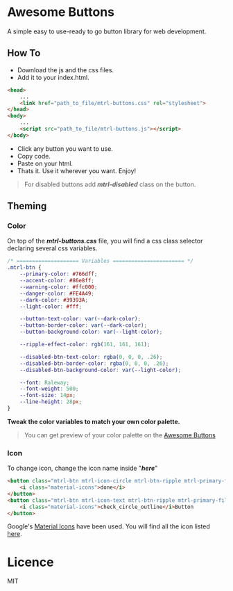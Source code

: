 # Awesome Buttons
A simple easy to use-ready to go button library for web development.

## How To
* Download the js and the css files. 
* Add it to your index.html.
```html
<head>
    ...
    <link href="path_to_file/mtrl-buttons.css" rel="stylesheet">
</head>
<body>
    ...
    <script src="path_to_file/mtrl-buttons.js"></script>
</body>
```
* Click any button you want to use.
* Copy code.
* Paste on your html.
* Thats it. Use it wherever you want. Enjoy!

> For disabled buttons add ***_mtrl-disabled_*** class on the button.

## Theming
### Color
On top of the _**mtrl-buttons.css**_ file, you will find a css class selector declaring several css variables.
```css
/* ==================== Variables ======================= */
.mtrl-btn {
    --primary-color: #766dff;
    --accent-color: #86e8ff;
    --warning-color: #ffc000;
    --danger-color: #FE4A49;
    --dark-color: #39393A;
    --light-color: #fff;

    --button-text-color: var(--dark-color);
    --button-border-color: var(--dark-color);
    --button-background-color: var(--light-color);

    --ripple-effect-color: rgb(161, 161, 161);

    --disabled-btn-text-color: rgba(0, 0, 0, .26);
    --disabled-btn-border-color: rgba(0, 0, 0, .26);
    --disabled-btn-background-color: var(--light-color);

    --font: Raleway;
    --font-weight: 500;
    --font-size: 14px;
    --line-height: 28px;
}
```
**Tweak the color variables to match your own color palette.**
> You can get preview of your color palette on the [Awesome Buttons]()

### Icon
To change icon, change the icon name inside "<i class="material-icons">**_here_**</i>"
```html
<button class="mtrl-btn mtrl-icon-circle mtrl-btn-ripple mtrl-primary-fill"> 
    <i class="material-icons">done</i> 
</button>
<button class="mtrl-btn mtrl-icon-text mtrl-btn-ripple mtrl-primary-fill"> 
    <i class="material-icons">check_circle_outline</i>Button 
</button>
```
Google's [Material Icons](https://material.io/tools/icons) have been used. You will find all the icon listed [here](https://material.io/tools/icons).

# Licence
MIT